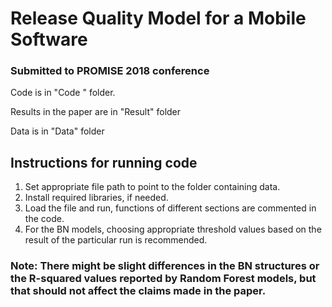 # Release Quality Model for a Mobile Software

### Submitted to PROMISE 2018 conference

 Code is in "Code " folder.
 
 Results in the paper are in "Result" folder
 
 Data is in "Data" folder
 
 ## Instructions for running code
 
 1. Set appropriate file path to point to the folder containing data.
 1. Install required libraries, if needed.
 1. Load the file and run, functions of different sections are commented in the code.
 1. For the BN models, choosing appropriate threshold values based on the result of the particular run is recommended.

### Note: There might be slight differences in the BN structures or the R-squared values reported by Random Forest models, but that should not affect the claims made in the paper.

